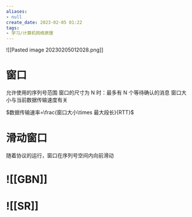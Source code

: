 ```yaml
---
aliases:
- null
create_date: 2023-02-05 01:22
tags:
- 学习/计算机网络原理
---
```

![[Pasted image 20230205012028.png]]
# 窗口

允许使用的序列号范围
窗口的尺寸为 N 时：最多有 N 个等待确认的消息
窗口大小与当前数据传输速度有关

$数据传输速率=\frac{窗口大小\times 最大段长}{RTT}$

# 滑动窗口

随着协议的运行，窗口在序列号空间内向前滑动

# ![[GBN]]
# ![[SR]]
